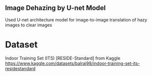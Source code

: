 ## Image Dehazing by U-net Model
Used U-net architecture model for image-to-image translation of hazy images to clear images
# Dataset
Indoor Training Set (ITS) [RESIDE-Standard] from Kaggle
https://www.kaggle.com/datasets/balraj98/indoor-training-set-its-residestandard
